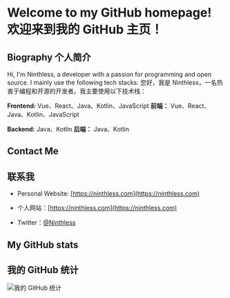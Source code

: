 # Welcome to my GitHub homepage!   欢迎来到我的 GitHub 主页！

## Biography 个人简介

Hi, I'm Ninthless, a developer with a passion for programming and open source. I mainly use the following tech stacks:
您好，我是 Ninthless，一名热衷于编程和开源的开发者。我主要使用以下技术栈：


**Frontend:** Vue、React、Java、Kotlin、JavaScript
**前端：** Vue、React、Java、Kotlin、JavaScript

**Backend:** Java、Kotlin
**后端：** Java、Kotlin

## Contact Me
## 联系我

- Personal Website: [https://ninthless.com](https://ninthless.com)
- 个人网站：[https://ninthless.com](https://ninthless.com)

- Twitter：[@Ninthless](https://twitter.com/Ninthless)

## My GitHub stats
## 我的 GitHub 统计

![我的 GitHub 统计](https://github-readme-stats.vercel.app/api?username=Ninthless&show_icons=true&theme=radical)
